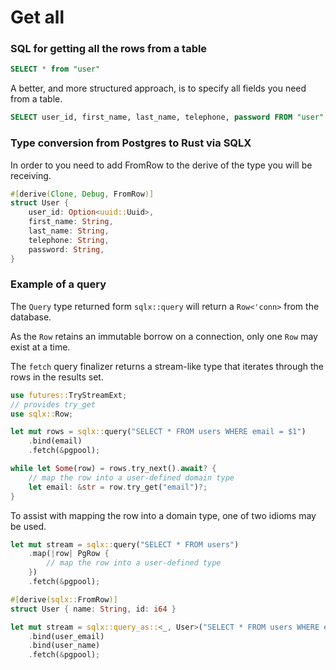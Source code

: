 # Get all

### SQL for getting all the rows from a table

```sql
SELECT * from "user"
```

A better, and more structured approach, is to specify all fields you need from a table.

```sql
SELECT user_id, first_name, last_name, telephone, password FROM "user"
```

### Type conversion from Postgres to Rust via SQLX

In order to
you need to add FromRow to the derive of the type you will be receiving.

```rust
#[derive(Clone, Debug, FromRow)]
struct User {
    user_id: Option<uuid::Uuid>,
    first_name: String,
    last_name: String,
    telephone: String,
    password: String,
}
```

### Example of a query

The `Query` type returned form `sqlx::query` will return a `Row<'conn>` from
the database.

As the `Row` retains an immutable borrow on a connection, only one `Row`
may exist at a time.

The `fetch` query finalizer returns a stream-like type that iterates through
the rows in the results set.

```rust
use futures::TryStreamExt;
// provides try_get
use sqlx::Row;

let mut rows = sqlx::query("SELECT * FROM users WHERE email = $1")
    .bind(email)
    .fetch(&pgpool);

while let Some(row) = rows.try_next().await? {
    // map the row into a user-defined domain type
    let email: &str = row.try_get("email")?;
}
```

To assist with mapping the row into a domain type, one of two idioms may be used.

```rust
let mut stream = sqlx::query("SELECT * FROM users")
    .map(|row| PgRow {
        // map the row into a user-defined type
    })
    .fetch(&pgpool);
```

```rust
#[derive(sqlx::FromRow)]
struct User { name: String, id: i64 }

let mut stream = sqlx::query_as::<_, User>("SELECT * FROM users WHERE email = $1 or name = $2")
    .bind(user_email)
    .bind(user_name)
    .fetch(&pgpool);
```

